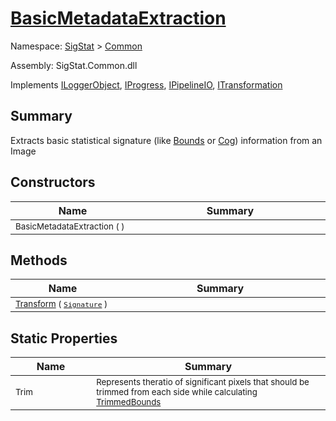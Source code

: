 # [BasicMetadataExtraction](./BasicMetadataExtraction.md)

Namespace: [SigStat]() > [Common](./README.md)

Assembly: SigStat.Common.dll

Implements [ILoggerObject](./ILoggerObject.md), [IProgress](./Helpers/IProgress.md), [IPipelineIO](./Pipeline/IPipelineIO.md), [ITransformation](./ITransformation.md)

## Summary
Extracts basic statistical signature (like [Bounds](https://github.com/hargitomi97/sigstat/blob/master/docs/md/SigStat/Common/Features.md) or [Cog](https://github.com/hargitomi97/sigstat/blob/master/docs/md/SigStat/Common/Features.md)) information from an Image

## Constructors

| Name<a href="#"><img width=160></a> | Summary<a href="#"><img width=400></a> | 
| --- | --- | 
| <sub>BasicMetadataExtraction (  )</sub>| <sub></sub>| <br>


## Methods

| Name<a href="#"><img width=160></a> | Summary<a href="#"><img width=400></a> | 
| --- | --- | 
| <sub>[Transform](./Methods/BasicMetadataExtraction-100663458.md) ( [`Signature`](./Signature.md) )</sub>| <sub></sub>| <br>


## Static Properties

| Name<a href="#"><img width=160></a> | Summary<a href="#"><img width=400></a> | 
| --- | --- | 
| <sub>Trim</sub>| <sub>Represents theratio of significant pixels that should be trimmed  from each side while calculating [TrimmedBounds](https://github.com/hargitomi97/sigstat/blob/master/docs/md/SigStat/Common/Features.md)</sub>| <br>


